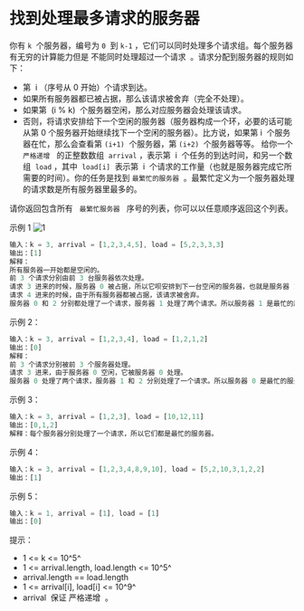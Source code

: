 # 找到处理最多请求的服务器

你有 `k`  个服务器，编号为 `0`  到 `k-1` ，它们可以同时处理多个请求组。每个服务器有无穷的计算能力但是 不能同时处理超过一个请求  。请求分配到服务器的规则如下：

- 第  i （序号从 0 开始）个请求到达。
- 如果所有服务器都已被占据，那么该请求被舍弃（完全不处理）。
- 如果第  (i % k)  个服务器空闲，那么对应服务器会处理该请求。
- 否则，将请求安排给下一个空闲的服务器（服务器构成一个环，必要的话可能从第 0 个服务器开始继续找下一个空闲的服务器）。比方说，如果第 i  个服务器在忙，那么会查看第 `(i+1)`  个服务器，第 `(i+2)`  个服务器等等。
  给你一个 `严格递增`   的正整数数组  `arrival` ，表示第  i  个任务的到达时间，和另一个数组  `load` ，其中  `load[i]`  表示第  i  个请求的工作量（也就是服务器完成它所需要的时间）。你的任务是找到 `最繁忙的服务器`  。最繁忙定义为一个服务器处理的请求数是所有服务器里最多的。

请你返回包含所有   `最繁忙服务器`   序号的列表，你可以以任意顺序返回这个列表。

示例 1
![1](https://assets.leetcode-cn.com/aliyun-lc-upload/uploads/2020/10/03/load-1.png)

```ts
输入：k = 3, arrival = [1,2,3,4,5], load = [5,2,3,3,3]
输出：[1]
解释：
所有服务器一开始都是空闲的。
前 3 个请求分别由前 3 台服务器依次处理。
请求 3 进来的时候，服务器 0 被占据，所以它呗安排到下一台空闲的服务器，也就是服务器 1 。
请求 4 进来的时候，由于所有服务器都被占据，该请求被舍弃。
服务器 0 和 2 分别都处理了一个请求，服务器 1 处理了两个请求。所以服务器 1 是最忙的服务器。
```

示例 2：

```ts
输入：k = 3, arrival = [1,2,3,4], load = [1,2,1,2]
输出：[0]
解释：
前 3 个请求分别被前 3 个服务器处理。
请求 3 进来，由于服务器 0 空闲，它被服务器 0 处理。
服务器 0 处理了两个请求，服务器 1 和 2 分别处理了一个请求。所以服务器 0 是最忙的服务器。
```

示例 3：

```ts
输入：k = 3, arrival = [1,2,3], load = [10,12,11]
输出：[0,1,2]
解释：每个服务器分别处理了一个请求，所以它们都是最忙的服务器。
```

示例 4：

```ts
输入：k = 3, arrival = [1,2,3,4,8,9,10], load = [5,2,10,3,1,2,2]
输出：[1]
```

示例 5：

```ts
输入：k = 1, arrival = [1], load = [1]
输出：[0]
```

提示：

- 1 <= k <= 10^5^
- 1 <= arrival.length, load.length <= 10^5^
- arrival.length == load.length
- 1 <= arrival[i], load[i] <= 10^9^
- arrival  保证 严格递增  。
